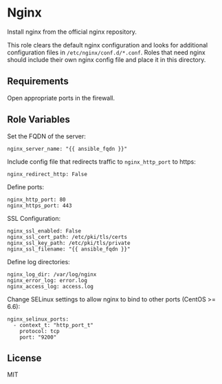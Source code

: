 Nginx
========

Install nginx from the official nginx repository.

This role clears the default nginx configuration and looks for additional configuration files in `/etc/nginx/conf.d/*.conf`. Roles that need nginx should include their own nginx config file and place it in this directory.

Requirements
------------

Open appropriate ports in the firewall.

Role Variables
--------------

Set the FQDN of the server:

    nginx_server_name: "{{ ansible_fqdn }}"

Include config file that redirects traffic to `nginx_http_port` to https:

    nginx_redirect_http: False

Define ports:

    nginx_http_port: 80
    nginx_https_port: 443

SSL Configuration:

    nginx_ssl_enabled: False
    nginx_ssl_cert_path: /etc/pki/tls/certs
    nginx_ssl_key_path: /etc/pki/tls/private
    nginx_ssl_filename: "{{ ansible_fqdn }}"

Define log directories:

    nginx_log_dir: /var/log/nginx
    nginx_error_log: error.log
    nginx_access_log: access.log

Change SELinux settings to allow nginx to bind to other ports (CentOS >= 6.6):

    nginx_selinux_ports:
      - context_t: "http_port_t"
        protocol: tcp
        port: "9200"


License
-------

MIT
